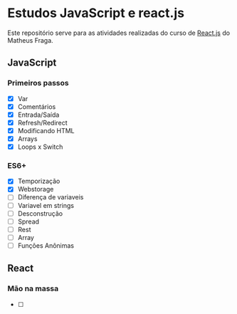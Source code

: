 # Estudos JavaScript e react.js

Este repositório serve para as atividades realizadas do curso de [React.js](https://www.udemy.com/course/curso-reactjs/) do Matheus Fraga.

## JavaScript

### Primeiros passos

- [x] Var
- [x] Comentários
- [x] Entrada/Saída
- [x] Refresh/Redirect
- [x] Modificando HTML
- [x] Arrays
- [x] Loops x Switch

### ES6+

- [x] Temporização
- [x] Webstorage
- [ ] Diferença de variaveis
- [ ] Variavel em strings
- [ ] Desconstrução
- [ ] Spread
- [ ] Rest
- [ ] Array
- [ ] Funções Anônimas

## React

### Mão na massa

- [ ] 
